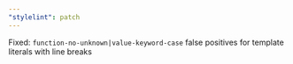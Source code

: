 ```yaml
---
"stylelint": patch
---
```


Fixed: `function-no-unknown|value-keyword-case` false positives for template literals with line breaks
